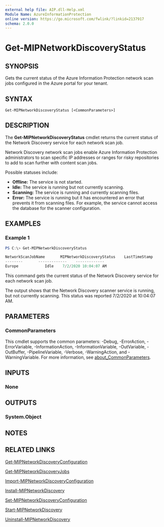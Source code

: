```yaml
---
external help file: AIP.dll-Help.xml
Module Name: AzureInformationProtection
online version: https://go.microsoft.com/fwlink/?linkid=2137917
schema: 2.0.0
---
```


# Get-MIPNetworkDiscoveryStatus

## SYNOPSIS
Gets the current status of the Azure Information Protection network scan jobs configured in the Azure portal for your tenant.

## SYNTAX

```
Get-MIPNetworkDiscoveryStatus [<CommonParameters>]
```

## DESCRIPTION

The **Get-MIPNetworkDiscoveryStatus** cmdlet returns the current status of the Network Discovery service for each network scan job.

Network Discovery network scan jobs enable Azure Information Protection administrators to scan specific IP addresses or ranges for risky repositories to add to scan further with content scan jobs.

Possible statuses include:

- **Offline:** The service is not started.
- **Idle:** The service is running but not currently scanning. 
- **Scanning:** The service is running and currently scanning files.
- **Error:** The service is running but it has encountered an error that prevents it from scanning files. For example, the service cannot access the database for the scanner configuration.

## EXAMPLES

### Example 1
```powershell
PS C:\> Get-MIPNetworkDiscoveryStatus

NetworkScanJobName       MIPNetworkDiscoveryStatus    LastTimeStamp
--------       -------------    -------------
Europe            Idle    7/2/2020 10:04:07 AM

```

This command gets the current status of the Network Discovery service for each network scan job. 

The output shows that the Network Discovery scanner service is running, but not currently scanning. This status was reported 7/2/2020 at 10:04:07 AM.


## PARAMETERS

### CommonParameters
This cmdlet supports the common parameters: -Debug, -ErrorAction, -ErrorVariable, -InformationAction, -InformationVariable, -OutVariable, -OutBuffer, -PipelineVariable, -Verbose, -WarningAction, and -WarningVariable. For more information, see [about_CommonParameters](http://go.microsoft.com/fwlink/?LinkID=113216).

## INPUTS

### None

## OUTPUTS

### System.Object
## NOTES

## RELATED LINKS

[Get-MIPNetworkDiscoveryConfiguration](Get-MIPNetworkDiscoveryConfiguration.md)

[Get-MIPNetworkDiscoveryJobs](Get-MIPNetworkDiscoveryJobs.md)

[Import-MIPNetworkDiscoveryConfiguration](Import-MIPNetworkDiscoveryConfiguration.md)

[Install-MIPNetworkDiscovery](Install-MIPNetworkDiscovery.md)

[Set-MIPNetworkDiscoveryConfiguration](Set-MIPNetworkDiscoveryConfiguration.md)

[Start-MIPNetworkDiscovery](Start-MIPNetworkDiscovery.md)

[Uninstall-MIPNetworkDiscovery](Uninstall-MIPNetworkDiscovery.md)